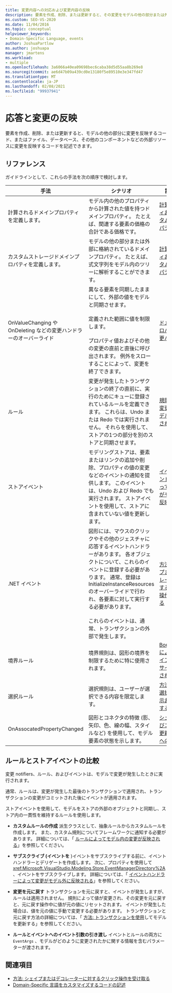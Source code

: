 ```yaml
---
title: 変更内容への対応および変更内容の反映
description: 要素を作成、削除、または更新すると、その変更をモデルの他の部分または外部リソースに反映するコードを記述できることについて説明します。
ms.custom: SEO-VS-2020
ms.date: 11/04/2016
ms.topic: conceptual
helpviewer_keywords:
- Domain-Specific Language, events
author: JoshuaPartlow
ms.author: joshuapa
manager: jmartens
ms.workload:
- multiple
ms.openlocfilehash: 3a6066a40ea09698bec6caba38d5d55aa8b269e8
ms.sourcegitcommit: ae6d47b09a439cd0e13180f5e89510e3e347fd47
ms.translationtype: MT
ms.contentlocale: ja-JP
ms.lasthandoff: 02/08/2021
ms.locfileid: "99937941"
---
```

# <a name="respond-to-and-propagate-changes"></a>応答と変更の反映

要素を作成、削除、または更新すると、モデルの他の部分に変更を反映するコード、またはファイル、データベース、その他のコンポーネントなどの外部リソースに変更を反映するコードを記述できます。

## <a name="reference"></a>リファレンス

ガイドラインとして、これらの手法を次の順序で検討します。

|手法|シナリオ|詳細情報|
|-|-|-|
|計算されるドメインプロパティを定義します。|モデル内の他のプロパティから計算された値を持つドメインプロパティ。 たとえば、関連する要素の価格の合計である価格です。|[計算プロパティおよびカスタム格納プロパティ](../modeling/calculated-and-custom-storage-properties.md)|
|カスタムストレージドメインプロパティを定義します。|モデルの他の部分または外部に格納されているドメインプロパティ。 たとえば、式文字列をモデル内のツリーに解析することができます。|[計算プロパティおよびカスタム格納プロパティ](../modeling/calculated-and-custom-storage-properties.md)|
|OnValueChanging や OnDeleting などの変更ハンドラーのオーバーライド|異なる要素を同期したままにして、外部の値をモデルと同期させます。<br /><br /> 定義された範囲に値を制限します。<br /><br /> プロパティ値およびその他の変更の直前と直後に呼び出されます。 例外をスローすることによって、変更を終了できます。|[ドメイン プロパティ値変更ハンドラー](../modeling/domain-property-value-change-handlers.md)|
|ルール|変更が発生したトランザクションの終了の直前に、実行のためにキューに登録されているルールを定義できます。 これらは、Undo または Redo では実行されません。 それらを使用して、ストアの1つの部分を別のストアと同期させます。|[規則によって変更内容がモデル内に反映される](../modeling/rules-propagate-changes-within-the-model.md)|
|ストアイベント|モデリングストアは、要素またはリンクの追加や削除、プロパティの値の変更などのイベントの通知を提供します。 このイベントは、Undo および Redo でも実行されます。 ストアイベントを使用して、ストアに含まれていない値を更新します。|[イベント ハンドラーによって変更内容がモデル外に反映される](../modeling/event-handlers-propagate-changes-outside-the-model.md)|
|.NET イベント|図形には、マウスのクリックやその他のジェスチャに応答するイベントハンドラーがあります。 各オブジェクトについて、これらのイベントに登録する必要があります。 通常、登録は InitializeInstanceResources のオーバーライドで行われ、各要素に対して実行する必要があります。<br /><br /> これらのイベントは、通常、トランザクションの外部で発生します。|[方法: シェイプまたはデコレーターに対するクリック操作を受け取る](../modeling/how-to-intercept-a-click-on-a-shape-or-decorator.md)|
|境界ルール|境界規則は、図形の境界を制限するために特に使用されます。|[BoundsRules によってシェイプの位置とサイズが制限される](/previous-versions/visualstudio/visual-studio-2015/modeling/boundsrules-constrain-shape-location-and-size?preserve-view=true&view=vs-2015)|
|選択ルール|選択規則は、ユーザーが選択できる内容を限定します。|[方法: 現在の選択項目を表示および制限する](../modeling/how-to-access-and-constrain-the-current-selection.md)|
|OnAssocatedPropertyChanged|図形とコネクタの特徴 (影、矢印、色、線の幅、スタイルなど) を使用して、モデル要素の状態を示します。|[シェイプおよびコネクタの更新とモデルへの反映](../modeling/updating-shapes-and-connectors-to-reflect-the-model.md)|

## <a name="compare-rules-and-store-events"></a>ルールとストアイベントの比較

変更 notifiers、ルール、およびイベントは、モデルで変更が発生したときに実行されます。

通常、ルールは、変更が発生した最後のトランザクションで適用され、トランザクションの変更がコミットされた後にイベントが適用されます。

ストアイベントを使用して、モデルをストアの外部のオブジェクトと同期し、ストア内の一貫性を維持するルールを使用します。

- **カスタムルールの作成** 派生クラスとして、抽象ルールからカスタムルールを作成します。 また、カスタム規則についてフレームワークに通知する必要があります。 詳細については、「 [ルールによってモデル内の変更が反映される](../modeling/rules-propagate-changes-within-the-model.md)」を参照してください。

- **サブスクライブ (イベントを** )イベントをサブスクライブする前に、イベントハンドラーとデリゲートを作成します。 次に、プロパティを使用して <xref:Microsoft.VisualStudio.Modeling.Store.EventManagerDirectory%2A> 、イベントをサブスクライブします。 詳細については、「 [イベントハンドラーによって変更がモデル外に反映される](../modeling/event-handlers-propagate-changes-outside-the-model.md)」を参照してください。

- **変更を元に戻す** トランザクションを元に戻すと、イベントが発生しますが、ルールは適用されません。 規則によって値が変更され、その変更を元に戻すと、元に戻す操作中に値が元の値にリセットされます。 イベントが発生した場合は、値を元の値に手動で変更する必要があります。 トランザクションと元に戻す方法の詳細については、「 [方法: トランザクションを使用](../modeling/how-to-use-transactions-to-update-the-model.md)してモデルを更新する」を参照してください。

- **ルールとイベントへのイベント引数の引き渡し** イベントとルールの両方に `EventArgs` 、モデルがどのように変更されたかに関する情報を含むパラメーターが渡されます。

## <a name="see-also"></a>関連項目

- [方法: シェイプまたはデコレーターに対するクリック操作を受け取る](../modeling/how-to-intercept-a-click-on-a-shape-or-decorator.md)
- [Domain-Specific 言語をカスタマイズするコードの記述](../modeling/writing-code-to-customise-a-domain-specific-language.md)